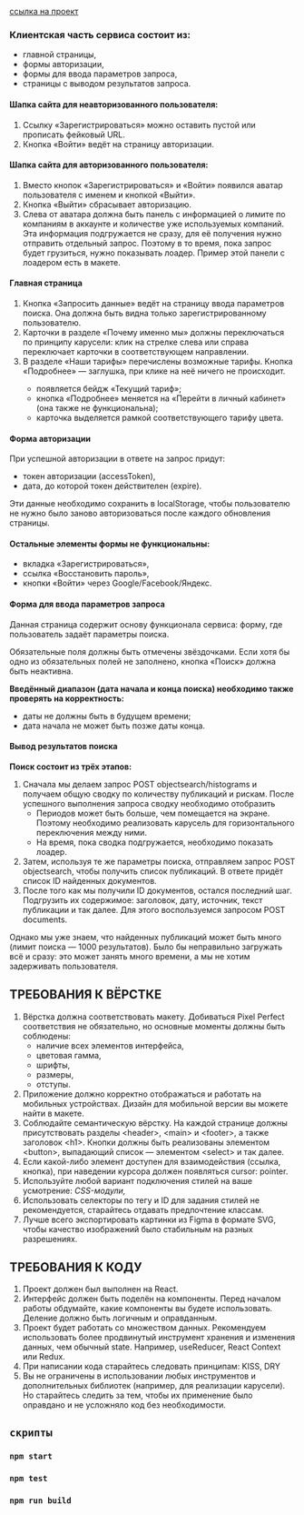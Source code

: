<a href="https://vercel-depploy-scan.vercel.app/">ссылка на проект</a>

<h3>Клиентская часть сервиса состоит из:</h3>

<ul>
  <li>главной страницы,</li>
  <li>формы авторизации,</li>
  <li>формы для ввода параметров запроса,</li>
  <li>страницы с выводом результатов запроса.</li>
</ul>

<h4>Шапка сайта для неавторизованного пользователя:</h4>

<ol>
  <li>Ссылку «Зарегистрироваться» можно оставить пустой или прописать фейковый URL.</li>
  <li>Кнопка «Войти» ведёт на страницу авторизации.</li>
</ol>

<h4>Шапка сайта для авторизованного пользователя:</h4>

<ol>
  <li>Вместо кнопок «Зарегистрироваться» и «Войти» появился аватар пользователя с именем и кнопкой «Выйти».</li>
  <li>Кнопка «Выйти» сбрасывает авторизацию.</li>
  <li>Слева от аватара должна быть панель с информацией о лимите по компаниям в аккаунте и количестве уже используемых компаний. Эта информация подгружается не сразу, для её получения нужно отправить отдельный запрос. Поэтому в то время, пока запрос будет грузиться, нужно показывать лоадер. Пример этой панели с лоадером есть в макете.</li>
</ol>

<h4>Главная страница</h4>

<ol>
    <li>Кнопка «Запросить данные» ведёт на страницу ввода параметров поиска. Она должна быть видна только зарегистрированному пользователю.</li>
    <li>Карточки в разделе «Почему именно мы» должны переключаться по принципу карусели: клик на стрелке слева или справа переключает карточки в соответствующем направлении.</li>
    <li>В разделе «Наши тарифы» перечислены возможные тарифы. Кнопка «Подробнее» — заглушка, при клике на неё ничего не происходит.</li>
    <ul>
      <li>появляется бейдж «Текущий тариф»;</li>
      <li>кнопка «Подробнее» меняется на «Перейти в личный кабинет» (она также не функциональна);</li>
      <li>карточка выделяется рамкой соответствующего тарифу цвета.</li>
    </ul>
  </ol>

  <h4>Форма авторизации</h4>

  <p>При успешной авторизации в ответе на запрос придут:</p>

  <ul>
    <li>токен авторизации (accessToken),</li>
    <li>дата, до которой токен действителен (expire).</li>
  </ul>

  <p>Эти данные необходимо сохранить в localStorage, чтобы пользователю не нужно было заново авторизоваться после каждого обновления страницы.</p>

  <h4>Остальные элементы формы не функциональны:</h4>

  <ul>
    <li>вкладка «Зарегистрироваться»,</li>
    <li>ссылка «Восстановить пароль»,</li>
    <li>кнопки «Войти» через Google/Facebook/Яндекс.</li>
  </ul>

  <h4>Форма для ввода параметров запроса</h4>

  <p>Данная страница содержит основу функционала сервиса: форму, где пользователь задаёт параметры поиска.</p>

  <p>Обязательные поля должны быть отмечены звёздочками. Если хотя бы одно из обязательных полей не заполнено, кнопка «Поиск» должна быть неактивна.</p>

  <strong>Введённый диапазон (дата начала и конца поиска) необходимо также проверять на корректность:</strong>

  <ul>
    <li>даты не должны быть в будущем времени;</li>
    <li>дата начала не может быть позже даты конца.</li>
  </ul>

  <h4>Вывод результатов поиска</h4>

  <strong>Поиск состоит из трёх этапов:</strong>

  <ol>
    <li>Сначала мы делаем запрос POST objectsearch/histograms и получаем общую сводку по количеству публикаций и рискам. После успешного выполнения запроса сводку необходимо отобразить
    <ul>
      <li>Периодов может быть больше, чем помещается на экране. Поэтому необходимо реализовать карусель для горизонтального переключения между ними.</li>
      <li>На время, пока сводка подгружается, необходимо показать лоадер.</li>
    </ul>
    </li>
    <li>Затем, используя те же параметры поиска, отправляем запрос POST objectsearch, чтобы получить список публикаций. В ответе придёт список ID найденных документов.</li>
    <li>После того как мы получили ID документов, остался последний шаг. Подгрузить их содержимое: заголовок, дату, источник, текст публикации и так далее. Для этого воспользуемся запросом POST documents.</li>
  </ol>

  <p>Однако мы уже знаем, что найденных публикаций может быть много (лимит поиска — 1000 результатов). Было бы неправильно загружать всё и сразу: это может занять много времени, а мы не хотим задерживать пользователя.</p>

  <h2>ТРЕБОВАНИЯ К ВЁРСТКЕ</h2>
  <ol>
    <li>Вёрстка должна соответствовать макету. Добиваться Pixel Perfect соответствия не обязательно, но основные моменты должны быть соблюдены:
    <ul>
      <li>наличие всех элементов интерфейса,</li>
      <li>цветовая гамма,</li>
      <li>шрифты,</li>
      <li>размеры,</li>
      <li>отступы.</li>
    </ul></li>
    <li>Приложение должно корректно отображаться и работать на мобильных устройствах. Дизайн для мобильной версии вы можете найти в макете.</li>
    <li>Соблюдайте семантическую вёрстку. На каждой странице должны присутствовать разделы &lt;header&gt;, &lt;main&gt; и &lt;footer&gt;, а также заголовок &lt;h1&gt;. Кнопки должны быть реализованы элементом &lt;button&gt;, выпадающий список — элементом &lt;select&gt; и так далее.</li>
    <li>Если какой-либо элемент доступен для взаимодействия (ссылка, кнопка), при наведении курсора должен появляться cursor: pointer.</li>
    <li>Используйте любой вариант подключения стилей на ваше усмотрение:
    <i>CSS-модули,</i>
    </li>
    <li>Использовать селекторы по тегу и ID для задания стилей не рекомендуется, старайтесь отдавать предпочтение классам.</li>
    <li>Лучше всего экспортировать картинки из Figma в формате SVG, чтобы качество изображений было стабильным на разных разрешениях.</li>
  </ol>

  <h2>ТРЕБОВАНИЯ К КОДУ</h2>

  <ol>
    <li>Проект должен был выполнен на React.</li>
    <li>Интерфейс должен быть поделён на компоненты. Перед началом работы обдумайте, какие компоненты вы будете использовать. Деление должно быть логичным и оправданным.</li>
    <li>Проект будет работать со множеством данных. Рекомендуем использовать более продвинутый инструмент хранения и изменения данных, чем обычный state. Например, useReducer, React Context или Redux.</li>
    <li>При написании кода старайтесь следовать принципам: KISS, DRY </li>
    <li>Вы не ограничены в использовании любых инструментов и дополнительных библиотек (например, для реализации карусели). Но старайтесь следить за тем, чтобы их применение было оправдано и не усложняло код без необходимости.</li>
  </ol>

## `скрипты`

### `npm start`

### `npm test`

### `npm run build`

<!-- ### `npm run eject`
 -->
